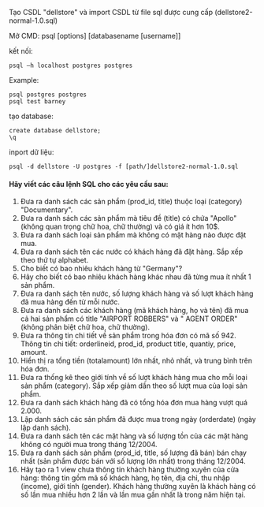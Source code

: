Tạo CSDL  "dellstore" và import CSDL từ file sql được cung cấp (dellstore2-normal-1.0.sql) 

Mở CMD: psql [options] [databasename [username]]

kết nối:
    
    psql –h localhost postgres postgres
 Example: 

    psql postgres postgres
    psql test barney
tạo database:

    create database dellstore;
    \q 
inport dữ liệu:
  
    psql -d dellstore -U postgres -f [path/]dellstore2-normal-1.0.sql
#### Hãy viết các câu lệnh SQL cho các yêu cầu sau: 
1. Đưa ra danh sách các sản phẩm (prod_id, title) thuộc loại (category) "Documentary". 
2. Đưa ra danh sách các sản phẩm mà tiêu đề (title) có chứa "Apollo" (không quan trọng chữ hoa, chữ 
thường) và có giá ít hơn 10$. 
3. Đưa ra danh sách loại sản phẩm mà không có mặt hàng nào được đặt mua. 
4. Đưa ra danh sách tên các nước có khách hàng đã đặt hàng. Sắp xếp theo thứ tự alphabet. 
5. Cho biết có bao nhiêu khách hàng từ "Germany"? 
6. Hãy cho biết có bao nhiêu khách hàng khác nhau đã từng mua ít nhất 1 sản phẩm. 
7. Đưa ra danh sách tên nước, số lượng khách hàng và số lượt khách hàng đã mua hàng đến từ mỗi 
nước. 
8. Đưa ra danh sách các khách hàng (mã khách hàng, họ và tên) đã mua cả hai sản phẩm có title 
"AIRPORT ROBBERS" và " AGENT ORDER" (không phân biệt chữ hoa, chữ thường). 
9. Đưa ra thông tin chi tiết về sản phẩm trong hóa đơn có mã số 942. Thông tin chi tiết: orderlineid, 
prod_id, product title, quantiy, price, amount. 
10. Hiển thị ra tổng tiền (totalamount) lớn nhất, nhỏ nhất, và trung bình trên hóa đơn. 
11. Đưa ra thống kê theo giới tính về số lượt khách hàng mua cho mỗi loại sản phẩm (category). Sắp 
xếp giảm dần  theo số lượt mua của loại sản phẩm. 
12. Đưa ra danh sách khách hàng đã có tổng hóa đơn mua hàng vượt quá 2.000. 
13. Lập danh sách các sản phẩm đã được mua trong ngày (orderdate) (ngày lập danh sách). 
14. Đưa ra danh sách tên các mặt hàng và số lượng tồn của các mặt hàng không có người mua trong 
tháng 12/2004. 
15. Đưa ra danh sách sản phẩm (prod_id, title, số lượng đã bán) bán chạy nhất (sản phẩm được bán 
với số lượng lớn nhất) trong tháng 12/2004. 
16. Hãy tạo ra 1 view chưa thông tin khách hàng thường xuyên của cửa hàng: thông tin gồm mã số 
khách hàng, họ  tên, địa chỉ, thu nhập (income), giới tính (gender). Khách hàng thường xuyên là 
khách hàng có số lần mua nhiều hơn 2 lần và lần mua gần nhất là trong năm hiện tại.
